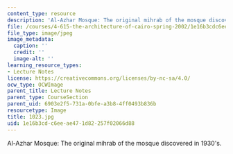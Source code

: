 ```yaml
---
content_type: resource
description: 'Al-Azhar Mosque: The original mihrab of the mosque discovered in 1930''s.'
file: /courses/4-615-the-architecture-of-cairo-spring-2002/1e16b3cdc6eeae471d82257f02066d88_1023.jpg
file_type: image/jpeg
image_metadata:
  caption: ''
  credit: ''
  image-alt: ''
learning_resource_types:
- Lecture Notes
license: https://creativecommons.org/licenses/by-nc-sa/4.0/
ocw_type: OCWImage
parent_title: Lecture Notes
parent_type: CourseSection
parent_uid: 6903e2f5-731a-0bfe-a3b8-4ff0493b836b
resourcetype: Image
title: 1023.jpg
uid: 1e16b3cd-c6ee-ae47-1d82-257f02066d88
---
```

Al-Azhar Mosque: The original mihrab of the mosque discovered in 1930's.